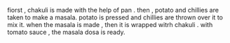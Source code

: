 fiorst , chakuli is made with the help of pan .
then , potato and chillies are taken to make a masala.
potato is pressed and chillies are thrown over it to mix it.
when the masala is made , then it is wrapped witrh chakuli .
with tomato sauce , the masala dosa is ready.
